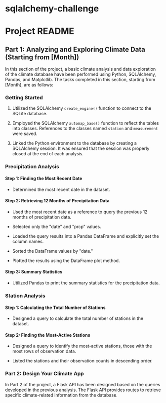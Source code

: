 # sqlalchemy-challenge
# Project README

## Part 1: Analyzing and Exploring Climate Data (Starting from [Month])

In this section of the project, a basic climate analysis and data exploration of the climate database have been performed using Python, SQLAlchemy, Pandas, and Matplotlib. The tasks completed in this section, starting from [Month], are as follows:

### Getting Started

1. Utilized the SQLAlchemy `create_engine()` function to connect to the SQLite database.

2. Employed the SQLAlchemy `automap_base()` function to reflect the tables into classes. References to the classes named `station` and `measurement` were saved.

3. Linked the Python environment to the database by creating a SQLAlchemy session. It was ensured that the session was properly closed at the end of each analysis.

### Precipitation Analysis

#### Step 1: Finding the Most Recent Date

- Determined the most recent date in the dataset.

#### Step 2: Retrieving 12 Months of Precipitation Data

- Used the most recent date as a reference to query the previous 12 months of precipitation data.

- Selected only the "date" and "prcp" values.

- Loaded the query results into a Pandas DataFrame and explicitly set the column names.

- Sorted the DataFrame values by "date."

- Plotted the results using the DataFrame plot method.

#### Step 3: Summary Statistics

- Utilized Pandas to print the summary statistics for the precipitation data.

### Station Analysis

#### Step 1: Calculating the Total Number of Stations

- Designed a query to calculate the total number of stations in the dataset.

#### Step 2: Finding the Most-Active Stations

- Designed a query to identify the most-active stations, those with the most rows of observation data.

- Listed the stations and their observation counts in descending order.

### Part 2: Design Your Climate App

In Part 2 of the project, a Flask API has been designed based on the queries developed in the previous analysis. The Flask API provides routes to retrieve specific climate-related information from the database. 
